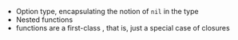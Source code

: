 - Option type, encapsulating the notion of `nil` in the type
- Nested functions
- functions are a first-class , that is, just a special case of closures
